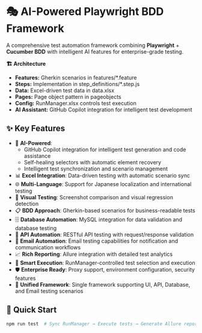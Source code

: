 # 🎭 AI-Powered Playwright BDD Framework
 
A comprehensive test automation framework combining **Playwright** + **Cucumber BDD** with intelligent AI features for enterprise-grade testing.

**🏗️ Architecture**
- **Features:** Gherkin scenarios in features/*.feature
- **Steps:** Implementation in step_definitions/*.step.js
- **Data:** Excel-driven test data in data.xlsx
- **Pages:** Page object pattern in pageobjects
- **Config:** RunManager.xlsx controls test execution
- **AI Assistant:** GitHub Copilot integration for intelligent test development
 
## ✨ Key Features
 
- 🤖 **AI-Powered**: 
  - GitHub Copilot integration for intelligent test generation and code assistance
  - Self-healing selectors with automatic element recovery
  - Intelligent test synchronization and scenario management
- 📊 **Excel Integration**: Data-driven testing with automatic scenario sync
- 🌐 **Multi-Language**: Support for Japanese localization and international testing
- 📸 **Visual Testing**: Screenshot comparison and visual regression detection
- 📋 **BDD Approach**: Gherkin-based scenarios for business-readable tests
- 🗄️ **Database Automation**: MySQL integration for data validation and database testing
- 🔌 **API Automation**: RESTful API testing with request/response validation
- 📧 **Email Automation**: Email testing capabilities for notification and communication workflows
- 📈 **Rich Reporting**: Allure integration with detailed test analytics
- 🔄 **Smart Execution**: RunManager-controlled test selection and execution
- 🛡️ **Enterprise Ready**: Proxy support, environment configuration, security features
- 🎯 **Unified Framework**: Single framework supporting UI, API, Database, and Email testing scenarios

## 🚀 Quick Start
```bash
npm run test  # Sync RunManager → Execute tests → Generate Allure report

